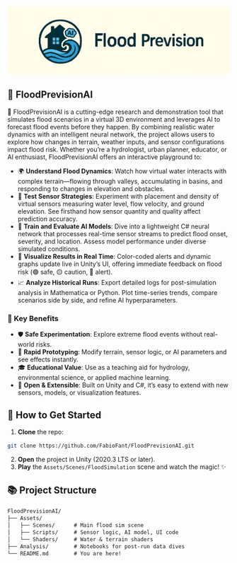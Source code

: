 ![logo](assets/logo.png)

## 🚀 FloodPrevisionAI

🌊 FloodPrevisionAI is a cutting-edge research and demonstration tool that simulates flood scenarios in a virtual 3D environment and leverages AI to forecast flood events before they happen. By combining realistic water dynamics with an intelligent neural network, the project allows users to explore how changes in terrain, weather inputs, and sensor configurations impact flood risk. Whether you’re a hydrologist, urban planner, educator, or AI enthusiast, FloodPrevisionAI offers an interactive playground to:

* 🌍 **Understand Flood Dynamics**: Watch how virtual water interacts with complex terrain—flowing through valleys, accumulating in basins, and responding to changes in elevation and obstacles.
* 📡 **Test Sensor Strategies**: Experiment with placement and density of virtual sensors measuring water level, flow velocity, and ground elevation. See firsthand how sensor quantity and quality affect prediction accuracy.
* 🤖 **Train and Evaluate AI Models**: Dive into a lightweight C# neural network that processes real-time sensor streams to predict flood onset, severity, and location. Assess model performance under diverse simulated conditions.
* 🎨 **Visualize Results in Real Time**: Color-coded alerts and dynamic graphs update live in Unity’s UI, offering immediate feedback on flood risk (🟢 safe, 🟡 caution, 🔴 alert).
* 📈 **Analyze Historical Runs**: Export detailed logs for post-simulation analysis in Mathematica or Python. Plot time-series trends, compare scenarios side by side, and refine AI hyperparameters.

### 🔑 Key Benefits

* 🛡️ **Safe Experimentation**: Explore extreme flood events without real-world risks.
* 🚀 **Rapid Prototyping**: Modify terrain, sensor logic, or AI parameters and see effects instantly.
* 🎓 **Educational Value**: Use as a teaching aid for hydrology, environmental science, or applied machine learning.
* 🔧 **Open & Extensible**: Built on Unity and C#, it’s easy to extend with new sensors, models, or visualization features.

## 🧩 How to Get Started

1. **Clone** the repo:

```bash
git clone https://github.com/FabioFant/FloodPrevisionAI.git
```
2. **Open** the project in Unity (2020.3 LTS or later).
3. **Play** the `Assets/Scenes/FloodSimulation` scene and watch the magic! ✨

## 📚 Project Structure

```
FloodPrevisionAI/
├── Assets/
│   ├── Scenes/      # Main flood sim scene
│   ├── Scripts/     # Sensor logic, AI model, UI code
│   └── Shaders/     # Water & terrain shaders
├── Analysis/        # Notebooks for post-run data dives
└── README.md        # You are here!
```
